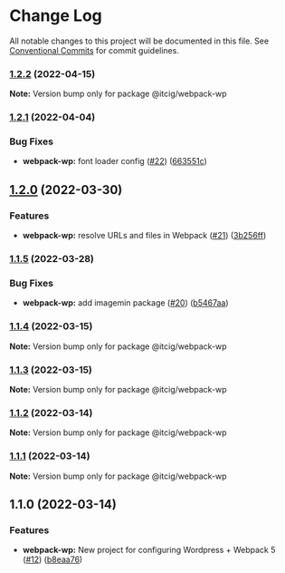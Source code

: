 # Change Log

All notable changes to this project will be documented in this file.
See [Conventional Commits](https://conventionalcommits.org) for commit guidelines.

### [1.2.2](https://github.com/itcig/itcig/compare/@itcig/webpack-wp@1.2.1...@itcig/webpack-wp@1.2.2) (2022-04-15)

**Note:** Version bump only for package @itcig/webpack-wp





### [1.2.1](https://github.com/itcig/itcig/compare/@itcig/webpack-wp@1.2.0...@itcig/webpack-wp@1.2.1) (2022-04-04)


### Bug Fixes

* **webpack-wp:** font loader config ([#22](https://github.com/itcig/itcig/issues/22)) ([663551c](https://github.com/itcig/itcig/commit/663551c2d8bc1dec078d89b7a7f3add086ae6988))



## [1.2.0](https://github.com/itcig/itcig/compare/@itcig/webpack-wp@1.1.5...@itcig/webpack-wp@1.2.0) (2022-03-30)


### Features

* **webpack-wp:** resolve URLs and files in Webpack ([#21](https://github.com/itcig/itcig/issues/21)) ([3b256ff](https://github.com/itcig/itcig/commit/3b256ffd00c0c2df3605b41be38407e1b4179dce))



### [1.1.5](https://github.com/itcig/itcig/compare/@itcig/webpack-wp@1.1.4...@itcig/webpack-wp@1.1.5) (2022-03-28)


### Bug Fixes

* **webpack-wp:** add imagemin package ([#20](https://github.com/itcig/itcig/issues/20)) ([b5467aa](https://github.com/itcig/itcig/commit/b5467aae889d7122ae46318768bd39fac8ca4804))



### [1.1.4](https://github.com/itcig/itcig/compare/@itcig/webpack-wp@1.1.3...@itcig/webpack-wp@1.1.4) (2022-03-15)

**Note:** Version bump only for package @itcig/webpack-wp





### [1.1.3](https://github.com/itcig/itcig/compare/@itcig/webpack-wp@1.1.2...@itcig/webpack-wp@1.1.3) (2022-03-15)

**Note:** Version bump only for package @itcig/webpack-wp





### [1.1.2](https://github.com/itcig/itcig/compare/@itcig/webpack-wp@1.1.1...@itcig/webpack-wp@1.1.2) (2022-03-14)

**Note:** Version bump only for package @itcig/webpack-wp





### [1.1.1](https://github.com/itcig/itcig/compare/@itcig/webpack-wp@1.1.0...@itcig/webpack-wp@1.1.1) (2022-03-14)

**Note:** Version bump only for package @itcig/webpack-wp





## 1.1.0 (2022-03-14)


### Features

* **webpack-wp:** New project for configuring Wordpress + Webpack 5 ([#12](https://github.com/itcig/itcig/issues/12)) ([b8eaa76](https://github.com/itcig/itcig/commit/b8eaa761de71112ed79c9380cc51fe12e133c45c))
